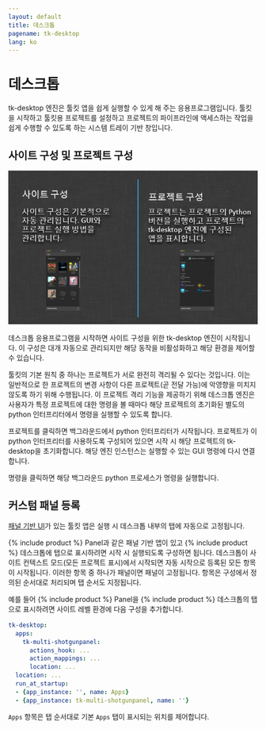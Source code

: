 ```yaml
---
layout: default
title: 데스크톱
pagename: tk-desktop
lang: ko
---
```


# 데스크톱

tk-desktop 엔진은 툴킷 앱을 쉽게 실행할 수 있게 해 주는 응용프로그램입니다. 툴킷을 시작하고 툴킷용 프로젝트를 설정하고 프로젝트의 파이프라인에 액세스하는 작업을 쉽게 수행할 수 있도록 하는 시스템 트레이 기반 창입니다.

## 사이트 구성 및 프로젝트 구성

![프로세스](../images/engines/processes.png)

데스크톱 응용프로그램을 시작하면 사이트 구성을 위한 tk-desktop 엔진이 시작됩니다. 이 구성은 대개 자동으로 관리되지만 해당 동작을 비활성화하고 해당 환경을 제어할 수 있습니다.

툴킷의 기본 원칙 중 하나는 프로젝트가 서로 완전히 격리될 수 있다는 것입니다. 이는 일반적으로 한 프로젝트의 변경 사항이 다른 프로젝트(곧 전달 가능)에 악영향을 미치지 않도록 하기 위해 수행됩니다. 이 프로젝트 격리 기능을 제공하기 위해 데스크톱 엔진은 사용자가 특정 프로젝트에 대한 명령을 볼 때마다 해당 프로젝트의 초기화된 별도의 python 인터프리터에서 명령을 실행할 수 있도록 합니다.

프로젝트를 클릭하면 백그라운드에서 python 인터프리터가 시작됩니다. 프로젝트가 이 python 인터프리터를 사용하도록 구성되어 있으면 시작 시 해당 프로젝트의 tk-desktop을 초기화합니다. 해당 엔진 인스턴스는 실행할 수 있는 GUI 명령에 다시 연결합니다.

명령을 클릭하면 해당 백그라운드 python 프로세스가 명령을 실행합니다.

## 커스텀 패널 등록

[패널 기반 UI](https://developer.shotgridsoftware.com/tk-core/platform.html#sgtk.platform.Engine.show_panel)가 있는 툴킷 앱은 실행 시 데스크톱 내부의 탭에 자동으로 고정됩니다. 

{% include product %} Panel과 같은 패널 기반 앱이 있고 {% include product %} 데스크톱에 탭으로 표시하려면 시작 시 실행되도록 구성하면 됩니다. 데스크톱이 사이트 컨텍스트 모드(모든 프로젝트 표시)에서 시작되면 자동 시작으로 등록된 모든 항목이 시작됩니다. 이러한 항목 중 하나가 패널이면 패널이 고정됩니다. 항목은 구성에서 정의된 순서대로 처리되며 탭 순서도 지정됩니다.

예를 들어 {% include product %} Panel을 {% include product %} 데스크톱의 탭으로 표시하려면 사이트 레벨 환경에 다음 구성을 추가합니다.

```yaml
tk-desktop:
  apps:
    tk-multi-shotgunpanel:
      actions_hook: ...
      action_mappings: ...
      location: ...
  location: ...
  run_at_startup:
  - {app_instance: '', name: Apps}
  - {app_instance: tk-multi-shotgunpanel, name: ''}
```

`Apps` 항목은 탭 순서대로 기본 `Apps` 탭이 표시되는 위치를 제어합니다.

